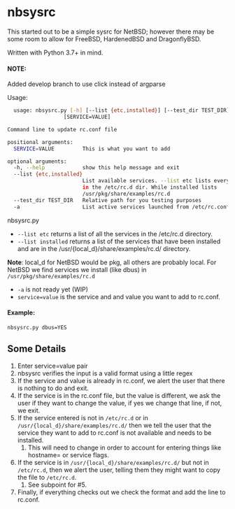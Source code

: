 # nbsysrc
This started out to be a simple sysrc for NetBSD; however there may be some room to allow for FreeBSD, HardenedBSD and DragonflyBSD.

Written with Python 3.7+ in mind.

#### NOTE:
Added develop branch to use click instead of argparse

Usage:
```bash
  usage: nbsysrc.py [-h] [--list {etc,installed}] [--test_dir TEST_DIR] [-a]
                  [SERVICE=VALUE]

Command line to update rc.conf file

positional arguments:
  SERVICE=VALUE         This is what you want to add

optional arguments:
  -h, --help            show this help message and exit
  --list {etc,installed}
                        List available services. --list etc lists everything
                        in the /etc/rc.d dir. While installed lists
                        /usr/pkg/share/examples/rc.d
  --test_dir TEST_DIR   Relative path for you testing purposes
  -a                    List active services launched from /etc/rc.conf
  ```
  
  nbsysrc.py 
  * ```--list etc``` returns a list of all the services in the /etc/rc.d directory.
  * ```--list installed``` returns a list of the services that have been installed and are in the /usr/{local_d}/share/examples/rc.d/ directory.
   
  **Note**: local_d for NetBSD would be pkg, all others are probably local. For NetBSD we find services we install (like dbus) in ```/usr/pkg/share/examples/rc.d```
  * ```-a``` is not ready yet (WIP)
  * ```service=value``` is the service and and value you want to add to rc.conf.
  
  #### Example:
  ```nbsysrc.py dbus=YES```
  
 Some Details
 ------------
 
1. Enter service=value pair
1. nbsysrc verifies the input is a valid format using a little regex
1. If the service and value is already in rc.conf, we alert the user that there is nothing to do and exit.
1. If the service is in the rc.conf file, but the value is different, we ask the user if they want to change the value, if yes we change that line, if not, we exit.
1. If the service entered is not in ```/etc/rc.d``` or in ```/usr/{local_d}/share/examples/rc.d/``` then we tell the user that the service they want to add to rc.conf is not available and needs to be installed. 
    1. This will need to change in order to account for entering things like hostname= or service flags.
1. If the service is in ```/usr/{local_d}/share/examples/rc.d/``` but not in ```/etc/rc.d```, then we alert the user, telling them they might want to copy the file to ```/etc/rc.d```.
    1. See subpoint for #5.
1. Finally, if everything checks out we check the format and add the line to rc.conf. 
